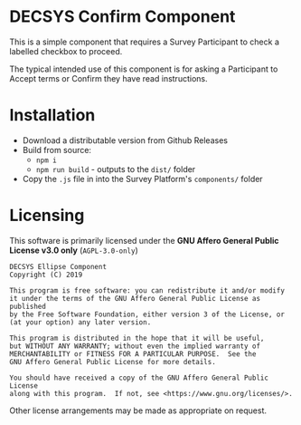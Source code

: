 # DECSYS Confirm Component

This is a simple component that requires a Survey Participant to check a labelled checkbox to proceed.

The typical intended use of this component is for asking a Participant to Accept terms or Confirm they have read instructions.

# Installation

- Download a distributable version from Github Releases
- Build from source:
  - `npm i`
  - `npm run build` - outputs to the `dist/` folder
- Copy the `.js` file in into the Survey Platform's `components/` folder

# Licensing

This software is primarily licensed under the **GNU Affero General Public License v3.0 only** (`AGPL-3.0-only`)

    DECSYS Ellipse Component
    Copyright (C) 2019

    This program is free software: you can redistribute it and/or modify
    it under the terms of the GNU Affero General Public License as published
    by the Free Software Foundation, either version 3 of the License, or
    (at your option) any later version.

    This program is distributed in the hope that it will be useful,
    but WITHOUT ANY WARRANTY; without even the implied warranty of
    MERCHANTABILITY or FITNESS FOR A PARTICULAR PURPOSE.  See the
    GNU Affero General Public License for more details.

    You should have received a copy of the GNU Affero General Public License
    along with this program.  If not, see <https://www.gnu.org/licenses/>.

Other license arrangements may be made as appropriate on request.
